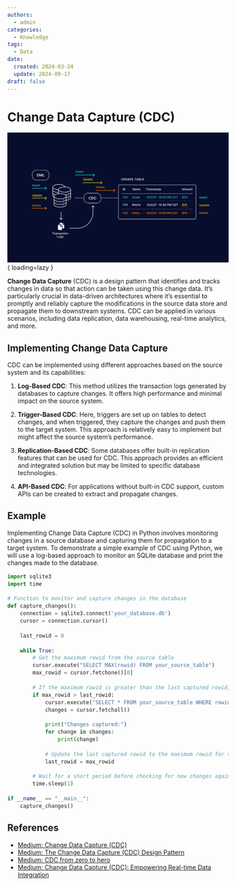 ```yaml
---
authors:
  - admin
categories:
  - Knowledge
tags:
  - Data
date:
  created: 2024-03-24
  update: 2024-09-17
draft: false
---
```


# Change Data Capture (CDC)

![Change Data Capture](img/data-cdc-01.png){ loading=lazy }

**Change Data Capture** (CDC) is a design pattern that identifies and tracks changes
in data so that action can be taken using this change data. It’s particularly
crucial in data-driven architectures where it’s essential to promptly and reliably
capture the modifications in the source data store and propagate them to downstream
systems. CDC can be applied in various scenarios, including data replication,
data warehousing, real-time analytics, and more.

## Implementing Change Data Capture

CDC can be implemented using different approaches based on the source system and
its capabilities:

1. **Log-Based CDC**: This method utilizes the transaction logs generated by
   databases to capture changes. It offers high performance and minimal impact
   on the source system.

2. **Trigger-Based CDC**: Here, triggers are set up on tables to detect changes,
   and when triggered, they capture the changes and push them to the target
   system. This approach is relatively easy to implement but might affect the
   source system’s performance.

3. **Replication-Based CDC**: Some databases offer built-in replication features
   that can be used for CDC. This approach provides an efficient and integrated
   solution but may be limited to specific database technologies.

4. **API-Based CDC**: For applications without built-in CDC support, custom APIs
   can be created to extract and propagate changes.

## Example

Implementing Change Data Capture (CDC) in Python involves monitoring changes in
a source database and capturing them for propagation to a target system.
To demonstrate a simple example of CDC using Python, we will use a log-based
approach to monitor an SQLite database and print the changes made to the database.

```python
import sqlite3
import time

# Function to monitor and capture changes in the database
def capture_changes():
    connection = sqlite3.connect('your_database.db')
    cursor = connection.cursor()

    last_rowid = 0

    while True:
        # Get the maximum rowid from the source table
        cursor.execute("SELECT MAX(rowid) FROM your_source_table")
        max_rowid = cursor.fetchone()[0]

        # If the maximum rowid is greater than the last captured rowid, there are new changes
        if max_rowid > last_rowid:
            cursor.execute("SELECT * FROM your_source_table WHERE rowid > ?", (last_rowid,))
            changes = cursor.fetchall()

            print("Changes captured:")
            for change in changes:
                print(change)

            # Update the last captured rowid to the maximum rowid for the next iteration
            last_rowid = max_rowid

        # Wait for a short period before checking for new changes again
        time.sleep(1)

if __name__ == "__main__":
    capture_changes()
```

## References

- [Medium: Change Data Capture (CDC)](https://medium.com/@venkatkarthick15/change-data-capture-cdc-3a076c9bdaa3)
- [Medium: The Change Data Capture (CDC) Design Pattern](https://medium.com/@luishrsoares/the-change-data-capture-cdc-design-pattern-fa8d3adc964f)
- [Medium: CDC from zero to hero](https://medium.com/plumbersofdatascience/cdc-from-zero-to-hero-a5a2fb8ee67b)
- [Medium: Change Data Capture (CDC): Empowering Real-time Data Integration](https://medium.com/@evertongomede/change-data-capture-cdc-empowering-real-time-data-integration-d83317af82ef)
